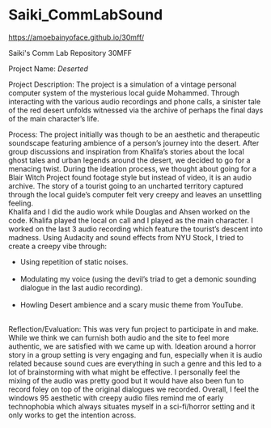 # Saiki_CommLabSound

https://amoebainyoface.github.io/30mff/ <br>

Saiki's Comm Lab Repository 30MFF


Project Name: 
<i>Deserted</i> 

Project Description:
The project is a simulation of a vintage personal computer system of the mysterious local guide Mohammed. Through interacting with the various audio recordings and phone calls, a sinister tale of the red desert unfolds witnessed via the archive of perhaps the final days of the main character’s life.

Process:
The project initially was though to be an aesthetic and therapeutic soundscape featuring ambience of a person’s journey into the desert. After group discussions and inspiration from Khalifa’s stories about the local ghost tales and urban legends around the desert, we decided to go for a menacing twist. During the ideation process, we thought about going for a Blair Witch Project found footage style but instead of video, it is an audio archive. The story of a tourist going to an uncharted territory captured through the local guide’s computer felt very creepy and leaves an unsettling feeling.<br>
Khalifa and I did the audio work while Douglas and Ahsen worked on the code. Khalifa played the local on call and I played as the main character. I worked on the last 3 audio recording which feature the tourist’s descent into madness. Using Audacity and sound effects from NYU Stock, I tried to create a creepy vibe through:<br>

<ul>
  <li>Using repetition of static noises.</li><br>
  <li>Modulating my voice (using the devil’s triad to get a demonic sounding dialogue in the last audio recording). </li><br>
  <li>Howling Desert ambience and a scary music theme from YouTube.
</li><br>
</ul>
Reflection/Evaluation:
This was very fun project to participate in and make. While we think we can furnish both audio and the site to feel more authentic, we are satisfied with we came up with. Ideation around a horror story in a group setting is very engaging and fun, especially when it is audio related because sound cues are everything in such a genre and this led to a lot of brainstorming with what might be effective. I personally feel the mixing of the audio was pretty good but it would have also been fun to record foley on top of the original dialogues we recorded. Overall, I feel the windows 95 aesthetic with creepy audio files remind me of early technophobia which always situates myself in a sci-fi/horror setting and it only works to get the intention across.
